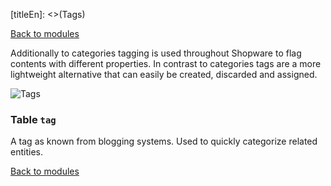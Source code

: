 [titleEn]: <>(Tags)

[Back to modules](./../10-modules.md)

Additionally to categories tagging is used throughout Shopware to flag contents with different properties. In contrast to categories tags are a more lightweight alternative that can easily be created, discarded and assigned.

![Tags](./dist/erd-shopware-core-system-tag.png)


### Table `tag`

A tag as known from blogging systems. Used to quickly categorize related entities.


[Back to modules](./../10-modules.md)
